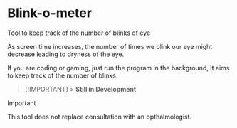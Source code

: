 # Blink-o-meter

Tool to keep track of the number of blinks of eye

As screen time increases, the number of times we blink our eye might decrease leading to dryness of the eye.

If you are coding or gaming, just run the program in the background, It aims to keep track of the number of blinks.

> [!IMPORTANT] > **Still in Development**

> [!IMPORTANT]
> This tool does not replace consultation with an opthalmologist.
